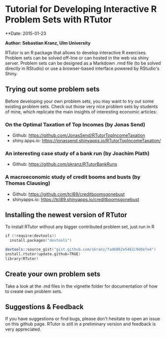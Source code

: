 # Tutorial for Developing Interactive R Problem Sets with RTutor

**Date: 2015-01-23

**Author: Sebastian Kranz, Ulm University** 

RTutor is an R package that allows to develop interactive R exercises. Problem sets can be solved off-line or can hosted in the web via shiny server. Problem sets can be designed as a Markdown  .rmd file (to be solved directly in RStudio) or use a browser-based interface powered by RStudio's Shiny.

## Trying out some problem sets

Before developing your own problem sets, you may want to try out some existing problem sets. Check out those very nice problem sets by students of mine, which replicate the main insights of interesting economic articles:

### On the Optimal Taxation of Top Incomes (by Jonas Send)
  - Github: https://github.com/JonasSend/RTutorTopIncomeTaxation
  - shiny.apps.io: https://jonassend.shinyapps.io/RTutorTopIncomeTaxation/
   

### An interesting case study of a bank run (by Joachim Plath)
  - Github: https://github.com/skranz/RTutorBankRuns
  
### A macroeconomic study of credit booms and busts (by Thomas Clausing)
  - Github: https://github.com/tcl89/creditboomsgonebust
  - shinyapps.io: https://tcl89.shinyapps.io/creditboomsgonebust 


## Installing the newest version of RTutor

To install RTutor without any bigger contributed problem set, just run in R
```s
if (!require(devtools)) 
  install.packages("devtools")

devtools::source_gist("gist.github.com/skranz/fad6062e5462c9d0efe4")
install.rtutor(update.github=TRUE)
library(RTutor)
```

## Create your own problem sets

Take a look at the .md files in the vignette folder for documentation of how to create own problem sets.

## Suggestions & Feedback

If you have suggestions or find bugs, please don't hesitate to open an issue on this github page. RTutor is still in a preliminary version and feedback is very appreciated.